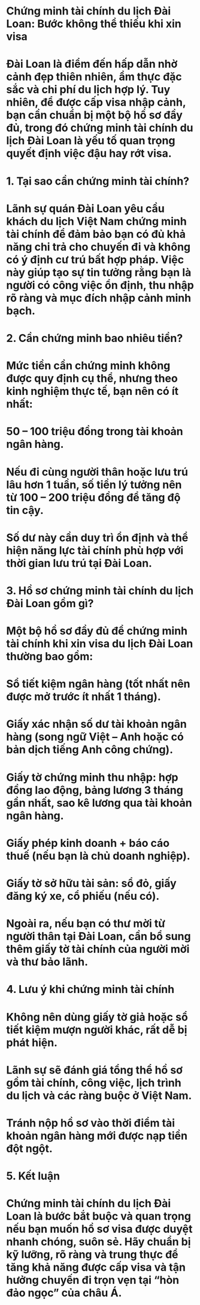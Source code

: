 # Chứng minh tài chính du lịch Đài Loan: Bước không thể thiếu khi xin visa

# 

# Đài Loan là điểm đến hấp dẫn nhờ cảnh đẹp thiên nhiên, ẩm thực đặc sắc và chi phí du lịch hợp lý. Tuy nhiên, để được cấp visa nhập cảnh, bạn cần chuẩn bị một bộ hồ sơ đầy đủ, trong đó chứng minh tài chính du lịch Đài Loan là yếu tố quan trọng quyết định việc đậu hay rớt visa.

# 

# 1\. Tại sao cần chứng minh tài chính?

# Lãnh sự quán Đài Loan yêu cầu khách du lịch Việt Nam chứng minh tài chính để đảm bảo bạn có đủ khả năng chi trả cho chuyến đi và không có ý định cư trú bất hợp pháp. Việc này giúp tạo sự tin tưởng rằng bạn là người có công việc ổn định, thu nhập rõ ràng và mục đích nhập cảnh minh bạch.

# 

# 2\. Cần chứng minh bao nhiêu tiền?

# Mức tiền cần chứng minh không được quy định cụ thể, nhưng theo kinh nghiệm thực tế, bạn nên có ít nhất:

# 

# 50 – 100 triệu đồng trong tài khoản ngân hàng.

# 

# Nếu đi cùng người thân hoặc lưu trú lâu hơn 1 tuần, số tiền lý tưởng nên từ 100 – 200 triệu đồng để tăng độ tin cậy.

# 

# Số dư này cần duy trì ổn định và thể hiện năng lực tài chính phù hợp với thời gian lưu trú tại Đài Loan.

# 

# 3\. Hồ sơ chứng minh tài chính du lịch Đài Loan gồm gì?

# Một bộ hồ sơ đầy đủ để chứng minh tài chính khi xin visa du lịch Đài Loan thường bao gồm:

# 

# Sổ tiết kiệm ngân hàng (tốt nhất nên được mở trước ít nhất 1 tháng).

# 

# Giấy xác nhận số dư tài khoản ngân hàng (song ngữ Việt – Anh hoặc có bản dịch tiếng Anh công chứng).

# 

# Giấy tờ chứng minh thu nhập: hợp đồng lao động, bảng lương 3 tháng gần nhất, sao kê lương qua tài khoản ngân hàng.

# 

# Giấy phép kinh doanh + báo cáo thuế (nếu bạn là chủ doanh nghiệp).

# 

# Giấy tờ sở hữu tài sản: sổ đỏ, giấy đăng ký xe, cổ phiếu (nếu có).

# 

# Ngoài ra, nếu bạn có thư mời từ người thân tại Đài Loan, cần bổ sung thêm giấy tờ tài chính của người mời và thư bảo lãnh.

# 

# 4\. Lưu ý khi chứng minh tài chính

# Không nên dùng giấy tờ giả hoặc sổ tiết kiệm mượn người khác, rất dễ bị phát hiện.

# 

# Lãnh sự sẽ đánh giá tổng thể hồ sơ gồm tài chính, công việc, lịch trình du lịch và các ràng buộc ở Việt Nam.

# 

# Tránh nộp hồ sơ vào thời điểm tài khoản ngân hàng mới được nạp tiền đột ngột.

# 

# 5\. Kết luận

# Chứng minh tài chính du lịch Đài Loan là bước bắt buộc và quan trọng nếu bạn muốn hồ sơ visa được duyệt nhanh chóng, suôn sẻ. Hãy chuẩn bị kỹ lưỡng, rõ ràng và trung thực để tăng khả năng được cấp visa và tận hưởng chuyến đi trọn vẹn tại “hòn đảo ngọc” của châu Á.

